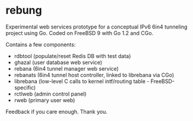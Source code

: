 rebung
======

Experimental web services prototype for a conceptual IPv6 6in4 tunneling project using Go. Coded on FreeBSD 9 with Go 1.2 and CGo.

Contains a few components:
- rdbtool (populate/reset Redis DB with test data)
- ghazal (user database web service)
- rebana (6in4 tunnel manager web service)
- rebanats (6in4 tunnel host controller, linked to librebana via CGo)
- librebana (low-level C calls to kernel intf/routing table - FreeBSD-specific)
- rctlweb (admin control panel)
- rweb (primary user web)

Feedback if you care enough. Thank you.
